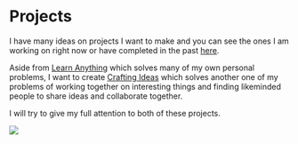 # Projects
I have many ideas on projects I want to make and you can see the ones I am working on right now or have completed in the past [here](https://nikitavoloboev.xyz/projects/).

Aside from [Learn Anything](https://learn-anything.xyz/) which solves many of my own personal problems, I want to create [Crafting Ideas](https://github.com/nikitavoloboev/crafting-ideas) which solves another one of my problems of working together on interesting things and finding likeminded people to share ideas and collaborate together.

I will try to give my full attention to both of these projects. 

![](https://i.imgur.com/CXLG4IY.jpg)